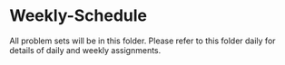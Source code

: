 # Weekly-Schedule
All problem sets will be in this folder. Please refer to this folder daily for details of daily and weekly assignments.
